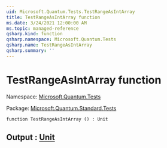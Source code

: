 ```yaml
---
uid: Microsoft.Quantum.Tests.TestRangeAsIntArray
title: TestRangeAsIntArray function
ms.date: 3/24/2021 12:00:00 AM
ms.topic: managed-reference
qsharp.kind: function
qsharp.namespace: Microsoft.Quantum.Tests
qsharp.name: TestRangeAsIntArray
qsharp.summary: ''
---
```


# TestRangeAsIntArray function

Namespace: [Microsoft.Quantum.Tests](xref:Microsoft.Quantum.Tests)

Package: [Microsoft.Quantum.Standard.Tests](https://nuget.org/packages/Microsoft.Quantum.Standard.Tests)




```qsharp
function TestRangeAsIntArray () : Unit
```


## Output : [Unit](xref:microsoft.quantum.lang-ref.unit)

